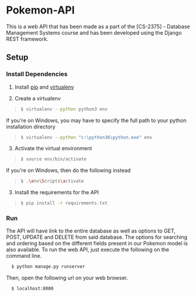 # Pokemon-API

This is a web API that has been made as a part of the [CS-2375] - Database Management Systems course and has been developed using the Django REST framework.

## Setup

### Install Dependencies
1. Install [pip](https://pip.pypa.io) and [virtualenv](https://virtualenv.pypa.io/)

2. Create a virtualenv
> ```sh
> $ virtualenv --python python3 env
> ```
If you're on Windows, you may have to specify the full path to your python installation directory
> ```sh
> $ virtualenv --python "c:\python36\python.exe" env
> ```

3. Activate the virtual environment
> ```sh
> $ source env/bin/activate
> ```
If you're on Windows, then do the following instead
> ```sh
> $ .\env\Scripts\activate
> ```

3. Install the requirements for the API
> ```sh
> $ pip install -r requirements.txt
> ```

### Run
The API will have link to the entire database as well as options to GET, POST, UPDATE and DELETE from said database. The options for searching and ordering based on the different fields present in our Pokemon model is also available. To run the web API, just execute the following on the command line.
```sh
  $ python manage.py runserver
```
Then, open the following url on your web browser.
```sh
  $ localhost:8000
```
